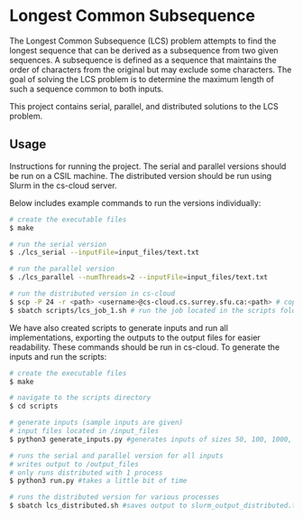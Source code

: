# Longest Common Subsequence
The Longest Common Subsequence (LCS) problem attempts to find the longest sequence that can be derived as a subsequence from two given sequences. A subsequence is defined as a sequence that maintains the order of characters from the original but may exclude some characters. The goal of solving the LCS problem is to determine the maximum length of such a sequence common to both inputs.

This project contains serial, parallel, and distributed solutions to the LCS problem.

## Usage

Instructions for running the project. The serial and parallel versions should be run on a CSIL machine. The distributed version should be run using Slurm in the cs-cloud server.

Below includes example commands to run the versions individually:

```bash
# create the executable files
$ make

# run the serial version
$ ./lcs_serial --inputFile=input_files/text.txt

# run the parallel version
$ ./lcs_parallel --numThreads=2 --inputFile=input_files/text.txt

# run the distributed version in cs-cloud
$ scp -P 24 -r <path> <username>@cs-cloud.cs.surrey.sfu.ca:<path> # copy the entire directory to cs-cloud
$ sbatch scripts/lcs_job_1.sh # run the job located in the scripts folder 
```

We have also created scripts to generate inputs and run all implementations, exporting the outputs to the output files for easier readability. These commands should be run in cs-cloud. To generate the inputs and run the scripts:

```bash
# create the executable files
$ make

# navigate to the scripts directory
$ cd scripts

# generate inputs (sample inputs are given)
# input files located in /input_files
$ python3 generate_inputs.py #generates inputs of sizes 50, 100, 1000, 5000, and 10000 

# runs the serial and parallel version for all inputs 
# writes output to /output_files 
# only runs distributed with 1 process
$ python3 run.py #takes a little bit of time

# runs the distributed version for various processes
$ sbatch lcs_distributed.sh #saves output to slurm_output_distributed.txt in output_files 
```
